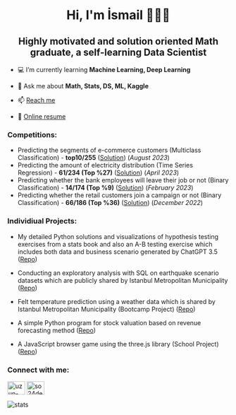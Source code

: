 <h1 align="center">Hi, I'm İsmail 🙋🏻‍♂️</h1>
<h2 align="center">Highly motivated and solution oriented Math graduate, a self-learning Data Scientist</h2>


- 💻 I’m currently learning **Machine Learning, Deep Learning**

- 💬 Ask me about **Math, Stats, DS, ML, Kaggle**

- 📫 [Reach me](mailto:so24def@gmail.com)

- 📄 [Online resume](https://rxresu.me/so24def/public)

### Competitions: 

- Predicting the segments of e-commerce customers (Multiclass Classification) - **top10/255** ([Solution](https://github.com/so24def/top10_Kaggle_datathon_e-commerce_customer_classification)) (_August 2023_)
- Predicting the amount of electricity distribution (Time Series Regression) - **61/234 (Top %27)** ([Solution](https://github.com/so24def/top27percent_61th_Kaggle_datathon_energy_distribution_prediction)) (_April 2023_)
- Predicting whether the bank employees will leave their job or not (Binary Classification) - **14/174 (Top %9)** ([Solution](https://github.com/so24def/top9percent_14th_Kaggle_datathon_employee_churn_prediction)) (_February 2023_)
- Predicting whether the retail customers join a campaign or not (Binary Classification) - **66/186 (Top %36)** ([Solution](https://github.com/so24def/top36percent_66th_Kaggle_datathon_retail_campaign_prediction)) (_December 2022_)

### Individiual Projects:
- My detailed Python solutions and visualizations of hypothesis testing exercises from a stats book  and also an A-B testing exercise which includes both data and business scenario generated by ChatGPT 3.5 ([Repo](https://github.com/so24def/hypothesis_ab_testing_exercises))

- Conducting an exploratory analysis with SQL on earthquake scenario datasets which are publicly shared by Istanbul Metropolitan Municipality ([Repo](https://github.com/so24def/SQL_earthquake_scenario_exploratory_analysis))

- Felt temperature prediction using a weather data which is shared by Istanbul Metropolitan Municipality (Bootcamp Project) ([Repo](https://github.com/so24def/Techcareer.net_DSBootcamp_Felt_Temp_Prediction_Regression))

- A simple Python program for stock valuation based on revenue forecasting method ([Repo](https://github.com/so24def/py_borsa_temel_analiz_programi))

- A JavaScript browser game using the three.js library (School Project) ([Repo](https://github.com/so24def/js_simple_obstacle_game))


### Connect with me:

<a href="https://linkedin.com/in/uzun-ismail" target="blank"><img align="center" src="https://raw.githubusercontent.com/rahuldkjain/github-profile-readme-generator/master/src/images/icons/Social/linked-in-alt.svg" alt="uzun-ismail" height="30" width="40" /></a>
<a href="https://kaggle.com/so24def" target="blank"><img align="center" src="https://raw.githubusercontent.com/rahuldkjain/github-profile-readme-generator/master/src/images/icons/Social/kaggle.svg" alt="so24def" height="30" width="40" /></a>
</p>

![stats](https://github-readme-stats.vercel.app/api?username=so24def&show_icons=true&theme=gotham)
